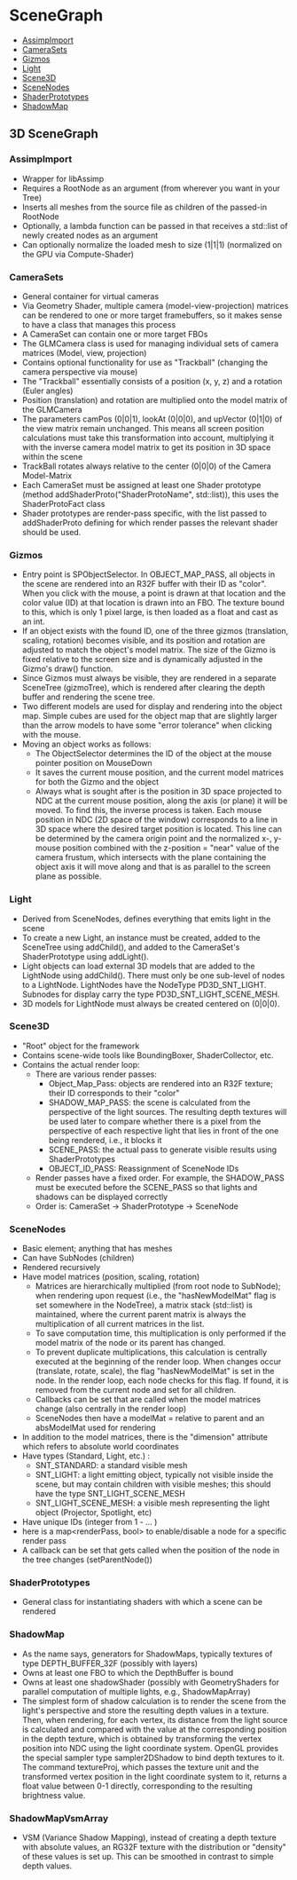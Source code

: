 # SceneGraph

- [AssimpImport](#assimpimport)
- [CameraSets](#camerasets)
- [Gizmos](#gizmos)
- [Light](#light)
- [Scene3D](#scene3d)
- [SceneNodes](#scenenodes)
- [ShaderPrototypes](#shaderprototypes)
- [ShadowMap](#shadowmap)

## 3D SceneGraph

### AssimpImport

- Wrapper for libAssimp
- Requires a RootNode as an argument (from wherever you want in your Tree)
- Inserts all meshes from the source file as children of the passed-in RootNode
- Optionally, a lambda function can be passed in that receives a std::list of newly created nodes as an argument
- Can optionally normalize the loaded mesh to size (1|1|1) (normalized on the GPU via Compute-Shader)

### CameraSets

- General container for virtual cameras
- Via Geometry Shader, multiple camera (model-view-projection) matrices can be rendered to one or more target framebuffers, so it makes sense to have a class that manages this process
- A CameraSet can contain one or more target FBOs
- The GLMCamera class is used for managing individual sets of camera matrices (Model, view, projection)
- Contains optional functionality for use as "Trackball" (changing the camera perspective via mouse)
- The "Trackball" essentially consists of a position (x, y, z) and a rotation (Euler angles)
- Position (translation) and rotation are multiplied onto the model matrix of the GLMCamera
- The parameters camPos (0|0|1), lookAt (0|0|0), and upVector (0|1|0) of the view matrix remain unchanged. This means all screen position calculations must take this transformation into account, multiplying it with the inverse camera model matrix to get its position in 3D space within the scene
- TrackBall rotates always relative to the center (0|0|0) of the Camera Model-Matrix
- Each CameraSet must be assigned at least one Shader prototype (method addShaderProto("ShaderProtoName", std::list<renderPasses>)), this uses the ShaderProtoFact class
- Shader prototypes are render-pass specific, with the list passed to addShaderProto defining for which render passes the relevant shader should be used.

### Gizmos

- Entry point is SPObjectSelector. In OBJECT_MAP_PASS, all objects in the scene are rendered into an R32F buffer with their ID as "color". When you click with the mouse, a point is drawn at that location and the color value (ID) at that location is drawn into an FBO. The texture bound to this, which is only 1 pixel large, is then loaded as a float and cast as an int.
- If an object exists with the found ID, one of the three gizmos (translation, scaling, rotation) becomes visible, and its position and rotation are adjusted to match the object's model matrix. The size of the Gizmo is fixed relative to the screen size and is dynamically adjusted in the Gizmo's draw() function.
- Since Gizmos must always be visible, they are rendered in a separate SceneTree (gizmoTree), which is rendered after clearing the depth buffer and rendering the scene tree.
- Two different models are used for display and rendering into the object map. Simple cubes are used for the object map that are slightly larger than the arrow models to have some "error tolerance" when clicking with the mouse.
- Moving an object works as follows:
  - The ObjectSelector determines the ID of the object at the mouse pointer position on MouseDown
  - It saves the current mouse position, and the current model matrices for both the Gizmo and the object
  - Always what is sought after is the position in 3D space projected to NDC at the current mouse position, along the axis (or plane) it will be moved. To find this, the inverse process is taken. Each mouse position in NDC (2D space of the window) corresponds to a line in 3D space where the desired target position is located. This line can be determined by the camera origin point and the normalized x-, y- mouse position combined with the z-position = "near" value of the camera frustum, which intersects with the plane containing the object axis it will move along and that is as parallel to the screen plane as possible.

### Light

- Derived from SceneNodes, defines everything that emits light in the scene
- To create a new Light, an instance must be created, added to the SceneTree using addChild(), and added to the CameraSet's ShaderPrototype using addLight().
- Light objects can load external 3D models that are added to the LightNode using addChild(). There must only be one sub-level of nodes to a LightNode. LightNodes have the NodeType PD3D_SNT_LIGHT. Subnodes for display carry the type PD3D_SNT_LIGHT_SCENE_MESH.
- 3D models for LightNode must always be created centered on (0|0|0).

### Scene3D

- "Root" object for the framework
- Contains scene-wide tools like BoundingBoxer, ShaderCollector, etc.
- Contains the actual render loop:
  - There are various render passes:
    - Object_Map_Pass: objects are rendered into an R32F texture; their ID corresponds to their "color"
    - SHADOW_MAP_PASS: the scene is calculated from the perspective of the light sources. The resulting depth textures will be used later to compare whether there is a pixel from the perspective of each respective light that lies in front of the one being rendered, i.e., it blocks it
    - SCENE_PASS: the actual pass to generate visible results using ShaderPrototypes
    - OBJECT_ID_PASS: Reassignment of SceneNode IDs
  - Render passes have a fixed order. For example, the SHADOW_PASS must be executed before the SCENE_PASS so that lights and shadows can be displayed correctly
  - Order is: CameraSet → ShaderPrototype → SceneNode

### SceneNodes

- Basic element; anything that has meshes
- Can have SubNodes (children)
- Rendered recursively
- Have model matrices (position, scaling, rotation)
  - Matrices are hierarchically multiplied (from root node to SubNode); when rendering upon request (i.e., the "hasNewModelMat" flag is set somewhere in the NodeTree), a matrix stack (std::list<mat4>) is maintained, where the current parent matrix is always the multiplication of all current matrices in the list.
  - To save computation time, this multiplication is only performed if the model matrix of the node or its parent has changed.
  - To prevent duplicate multiplications, this calculation is centrally executed at the beginning of the render loop. When changes occur (translate, rotate, scale), the flag "hasNewModelMat" is set in the node. In the render loop, each node checks for this flag. If found, it is removed from the current node and set for all children.
  - Callbacks can be set that are called when the model matrices change (also centrally in the render loop)
  - SceneNodes then have a modelMat = relative to parent and an absModelMat used for rendering
- In addition to the model matrices, there is the "dimension" attribute which refers to absolute world coordinates
- Have types (Standard, Light, etc.) :
  - SNT_STANDARD: a standard visible mesh
  - SNT_LIGHT: a light emitting object, typically not visible inside the scene, but may contain 
   children with visible meshes; this should have the type SNT_LIGHT_SCENE_MESH
  - SNT_LIGHT_SCENE_MESH: a visible mesh representing the light object (Projector, Spotlight, etc)
- Have unique IDs (integer from 1 - … )
- here is a map<renderPass, bool> to enable/disable a node for a specific render pass 
- A callback can be set that gets called when the position of the node in the tree changes (setParentNode())

### ShaderPrototypes

- General class for instantiating shaders with which a scene can be rendered

### ShadowMap

- As the name says, generators for ShadowMaps, typically textures of type DEPTH_BUFFER_32F (possibly with layers)
- Owns at least one FBO to which the DepthBuffer is bound
- Owns at least one shadowShader (possibly with GeometryShaders for parallel computation of multiple lights, e.g., ShadowMapArray)
- The simplest form of shadow calculation is to render the scene from the light's perspective and store the resulting depth values in a texture. Then, when rendering, for each vertex, its distance from the light source is calculated and compared with the value at the corresponding position in the depth texture, which is obtained by transforming the vertex position into NDC using the light coordinate system. OpenGL provides the special sampler type sampler2DShadow to bind depth textures to it. The command textureProj, which passes the texture unit and the transformed vertex position in the light coordinate system to it, returns a float value between 0-1 directly, corresponding to the resulting brightness value.

### ShadowMapVsmArray

- VSM (Variance Shadow Mapping), instead of creating a depth texture with absolute values, an RG32F texture with the distribution or "density" of these values is set up. This can be smoothed in contrast to simple depth values.
